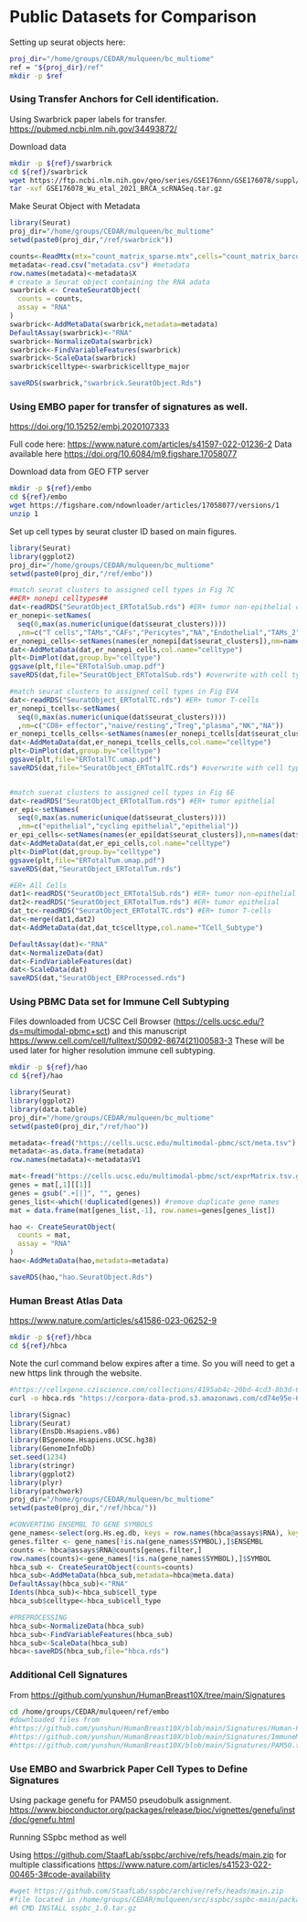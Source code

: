 # Public Datasets for Comparison 

Setting up seurat objects here:
```bash
proj_dir="/home/groups/CEDAR/mulqueen/bc_multiome"
ref = "${proj_dir}/ref"
mkdir -p $ref
```
### Using Transfer Anchors for Cell identification.

Using Swarbrick paper labels for transfer. https://pubmed.ncbi.nlm.nih.gov/34493872/

Download data
```bash
mkdir -p ${ref}/swarbrick
cd ${ref}/swarbrick
wget https://ftp.ncbi.nlm.nih.gov/geo/series/GSE176nnn/GSE176078/suppl/GSE176078_Wu_etal_2021_BRCA_scRNASeq.tar.gz
tar -xvf GSE176078_Wu_etal_2021_BRCA_scRNASeq.tar.gz
```
Make Seurat Object with Metadata
```R
library(Seurat)
proj_dir="/home/groups/CEDAR/mulqueen/bc_multiome"
setwd(paste0(proj_dir,"/ref/swarbrick"))

counts<-ReadMtx(mtx="count_matrix_sparse.mtx",cells="count_matrix_barcodes.tsv",features="count_matrix_genes.tsv",feature.column=1) #sparse matrix of counts
metadata<-read.csv("metadata.csv") #metadata
row.names(metadata)<-metadata$X
# create a Seurat object containing the RNA adata
swarbrick <- CreateSeuratObject(
  counts = counts,
  assay = "RNA"
)
swarbrick<-AddMetaData(swarbrick,metadata=metadata)
DefaultAssay(swarbrick)<-"RNA"
swarbrick<-NormalizeData(swarbrick)
swarbrick<-FindVariableFeatures(swarbrick)
swarbrick<-ScaleData(swarbrick)
swarbrick$celltype<-swarbrick$celltype_major

saveRDS(swarbrick,"swarbrick.SeuratObject.Rds")
```

### Using EMBO paper for transfer of signatures as well. 

https://doi.org/10.15252/embj.2020107333

Full code here: https://www.nature.com/articles/s41597-022-01236-2 
Data available here https://doi.org/10.6084/m9.figshare.17058077

Download data from GEO FTP server

```bash
mkdir -p ${ref}/embo
cd ${ref}/embo
wget https://figshare.com/ndownloader/articles/17058077/versions/1
unzip 1
```

Set up cell types by seurat cluster ID based on main figures.

```R
library(Seurat)
library(ggplot2)
proj_dir="/home/groups/CEDAR/mulqueen/bc_multiome"
setwd(paste0(proj_dir,"/ref/embo"))

#match seurat clusters to assigned cell types in Fig 7C
##ER+ nonepi celltypes##
dat<-readRDS("SeuratObject_ERTotalSub.rds") #ER+ tumor non-epithelial cells
er_nonepi<-setNames(
  seq(0,max(as.numeric(unique(dat$seurat_clusters))))
  ,nm=c("T cells","TAMs","CAFs","Pericytes","NA","Endothelial","TAMs_2","B cells","Myeloid","CAFs","Plasma cells","NA","NA"))
er_nonepi_cells<-setNames(names(er_nonepi[dat$seurat_clusters]),nm=names(dat$seurat_clusters))
dat<-AddMetaData(dat,er_nonepi_cells,col.name="celltype")
plt<-DimPlot(dat,group.by="celltype")
ggsave(plt,file="ERTotalSub.umap.pdf")
saveRDS(dat,file="SeuratObject_ERTotalSub.rds") #overwrite with cell types added to metadata

#match seurat clusters to assigned cell types in Fig EV4
dat<-readRDS("SeuratObject_ERTotalTC.rds") #ER+ tumor T-cells
er_nonepi_tcells<-setNames(
  seq(0,max(as.numeric(unique(dat$seurat_clusters))))
  ,nm=c("CD8+ effector","naive/resting","Treg","plasma","NK","NA"))
er_nonepi_tcells_cells<-setNames(names(er_nonepi_tcells[dat$seurat_clusters]),nm=names(dat$seurat_clusters))
dat<-AddMetaData(dat,er_nonepi_tcells_cells,col.name="celltype")
plt<-DimPlot(dat,group.by="celltype")
ggsave(plt,file="ERTotalTC.umap.pdf")
saveRDS(dat,file="SeuratObject_ERTotalTC.rds") #overwrite with cell types added to metadata


#match suerat clusters to assigned cell types in Fig 6E
dat<-readRDS("SeuratObject_ERTotalTum.rds") #ER+ tumor epithelial
er_epi<-setNames(
  seq(0,max(as.numeric(unique(dat$seurat_clusters))))
  ,nm=c("epithelial","cycling epithelial","epithelial"))
er_epi_cells<-setNames(names(er_epi[dat$seurat_clusters]),nm=names(dat$seurat_clusters))
dat<-AddMetaData(dat,er_epi_cells,col.name="celltype")
plt<-DimPlot(dat,group.by="celltype")
ggsave(plt,file="ERTotalTum.umap.pdf")
saveRDS(dat,"SeuratObject_ERTotalTum.rds")

#ER+ All Cells
dat1<-readRDS("SeuratObject_ERTotalSub.rds") #ER+ tumor non-epithelial cells
dat2<-readRDS("SeuratObject_ERTotalTum.rds") #ER+ tumor epithelial
dat_tc<-readRDS("SeuratObject_ERTotalTC.rds") #ER+ tumor T-cells
dat<-merge(dat1,dat2)
dat<-AddMetaData(dat,dat_tc$celltype,col.name="TCell_Subtype")

DefaultAssay(dat)<-"RNA"
dat<-NormalizeData(dat)
dat<-FindVariableFeatures(dat)
dat<-ScaleData(dat)
saveRDS(dat,"SeuratObject_ERProcessed.rds")

```

### Using PBMC Data set for Immune Cell Subtyping
Files downloaded from UCSC Cell Browser (https://cells.ucsc.edu/?ds=multimodal-pbmc+sct) and this manuscript https://www.cell.com/cell/fulltext/S0092-8674(21)00583-3
These will be used later for higher resolution immune cell subtyping.

```bash
mkdir -p ${ref}/hao
cd ${ref}/hao
```

```R
library(Seurat)
library(ggplot2)
library(data.table)
proj_dir="/home/groups/CEDAR/mulqueen/bc_multiome"
setwd(paste0(proj_dir,"/ref/hao"))

metadata<-fread("https://cells.ucsc.edu/multimodal-pbmc/sct/meta.tsv") #download metadata
metadata<-as.data.frame(metadata)
row.names(metadata)<-metadata$V1

mat<-fread("https://cells.ucsc.edu/multimodal-pbmc/sct/exprMatrix.tsv.gz") #download counts
genes = mat[,1][[1]]
genes = gsub(".+[|]", "", genes)
genes_list<-which(!duplicated(genes)) #remove duplicate gene names
mat = data.frame(mat[genes_list,-1], row.names=genes[genes_list])

hao <- CreateSeuratObject(
  counts = mat,
  assay = "RNA"
)
hao<-AddMetaData(hao,metadata=metadata)

saveRDS(hao,"hao.SeuratObject.Rds")

```

### Human Breast Atlas Data

https://www.nature.com/articles/s41586-023-06252-9

```bash
mkdir -p ${ref}/hbca
cd ${ref}/hbca
```

Note the curl command below expires after a time. So you will need to get a new https link through the website.

```bash
#https://cellxgene.cziscience.com/collections/4195ab4c-20bd-4cd3-8b3d-65601277e731
curl -o hbca.rds "https://corpora-data-prod.s3.amazonaws.com/cd74e95e-6583-4875-a0ba-f2eae5a1e5a6/local.rds?AWSAccessKeyId=ASIATLYQ5N5XRLQ7SW4J&Signature=m1IH5mfc%2BgYSTndRvMLOcSyxWS0%3D&x-amz-security-token=IQoJb3JpZ2luX2VjEGoaCXVzLXdlc3QtMiJIMEYCIQDjh9nXAWfz302Ako9qR7jh8iGjtuPU2k%2FI4Xj%2BqFMu%2BgIhAPIQ5y90eVnRLYewFD1KlKAzUGcTDpF8VU38gJTPd1A6KvQDCIP%2F%2F%2F%2F%2F%2F%2F%2F%2F%2FwEQARoMMjMxNDI2ODQ2NTc1Igzd0XhQSR2kjPS77SkqyAMJJL0mRsb2YT4pJMMjwxS8G0m9pcr1ry%2FeZdaKWk574tPGxSk9i0MGf2UiYiaADNKk2d1hKJybMcsUJPHq%2FLQUYQ%2FcxzwN6WncxjrgvLz5gB9445oFqjeenKHlrQcooLTnfmsByab034aMJUG0Wdwpldl%2BHZseec37fHhzJSJdMXLYMucK17Qv5A8x5jMIYNuryJ8NuVRXC9vhY65IHHZfCsYTDrhWxl6Y6nFGIgqP%2BZsuThn5xYc4w8IlEkz9j%2FpnNcMJ32uuuLnLr%2FEgg%2BZmoT43av1Rn9wa%2BqUAzCVCk8OOrhfSBjVSaVvK%2BXYdc0%2BE3OnqDyTMUgRTFhb%2ByvWBNHEDNiGYuT810gY%2Fe9uO4GzVVkp9ZdKmUgDOs4wi%2B2ROpY8c4EtyrkOAZ87CAhLMLbSorCRoLGVWhb2z%2F%2FiBYAUyxW7XwXnvMXakwlszBQfIZQpn4EyP4DHjucmATY6j%2FScT2%2BSGkyvBxu2xb3MQzs%2BHMZp1muaOvu9hoGZmQ%2FzSaQxfpDC1QIRN2m%2BABnPT0Gc%2FG9TDyfw9aWkb5wt8JrQ4L3ZBjF5ullR3B8uNRVXuktHxjtFldodVvHbiQrmbLMHNvcTOVZcwp863qQY6pAHAo98DgLJJ3mmOQ2ZQCtpgj4KnRIbpcq4D1S3Vkx8Hwh%2F651dADNY%2Fi1%2FGYR%2BIYI7op%2BTtLjGSrxG2v%2FZVNYHuCLIzjpuMYJRwhr%2B3xJ3oTJwME6tl4I1y4o0djJjuZSxFk1tip8uHDnSur70Ktvu9DvJeqgQzCl3it9THC%2Ftk3o0E7yEzCwB2nkWVULdZV1vTPYB7zkafoS84leGWalCEfZy2DA%3D%3D&Expires=1698118848"
```

```R
library(Signac)
library(Seurat)
library(EnsDb.Hsapiens.v86)
library(BSgenome.Hsapiens.UCSC.hg38)
library(GenomeInfoDb)
set.seed(1234)
library(stringr)
library(ggplot2)
library(plyr)
library(patchwork)
proj_dir="/home/groups/CEDAR/mulqueen/bc_multiome"
setwd(paste0(proj_dir,"/ref/hbca/"))

#CONVERTING ENSEMBL TO GENE SYMBOLS
gene_names<-select(org.Hs.eg.db, keys = row.names(hbca@assays$RNA), keytype = 'ENSEMBL', columns = 'SYMBOL')
genes.filter <- gene_names[!is.na(gene_names$SYMBOL),]$ENSEMBL 
counts <- hbca@assays$RNA@counts[genes.filter,]
row.names(counts)<-gene_names[!is.na(gene_names$SYMBOL),]$SYMBOL
hbca_sub <- CreateSeuratObject(counts=counts)
hbca_sub<-AddMetaData(hbca_sub,metadata=hbca@meta.data)
DefaultAssay(hbca_sub)<-"RNA"
Idents(hbca_sub)<-hbca_sub$cell_type
hbca_sub$celltype<-hbca_sub$cell_type

#PREPROCESSING
hbca_sub<-NormalizeData(hbca_sub)
hbca_sub<-FindVariableFeatures(hbca_sub)
hbca_sub<-ScaleData(hbca_sub)
hbca<-saveRDS(hbca_sub,file="hbca.rds")

```


### Additional Cell Signatures
<!-- Done -->
From https://github.com/yunshun/HumanBreast10X/tree/main/Signatures

```bash
cd /home/groups/CEDAR/mulqueen/ref/embo
#downloaded files from
#https://github.com/yunshun/HumanBreast10X/blob/main/Signatures/Human-PosSigGenes.RData
#https://github.com/yunshun/HumanBreast10X/blob/main/Signatures/ImmuneMarkers2.txt
#https://github.com/yunshun/HumanBreast10X/blob/main/Signatures/PAM50.txt
```



### Use EMBO and Swarbrick Paper Cell Types to Define Signatures
Using package genefu for PAM50 pseudobulk assignment.
https://www.bioconductor.org/packages/release/bioc/vignettes/genefu/inst/doc/genefu.html

Running SSpbc method as well

Using https://github.com/StaafLab/sspbc/archive/refs/heads/main.zip for multiple classifications
https://www.nature.com/articles/s41523-022-00465-3#code-availability

```R
#wget https://github.com/StaafLab/sspbc/archive/refs/heads/main.zip
#file located in /home/groups/CEDAR/mulqueen/src/sspbc/sspbc-main/package
#R CMD INSTALL sspbc_1.0.tar.gz